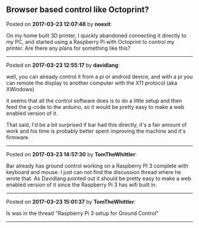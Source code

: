 ## Browser based control like Octoprint?
Posted on **2017-03-23 12:07:48** by **noexit**:

On my home built 3D printer, I quickly abandoned connecting it directly to my PC, and started using a Raspberry Pi with Octoprint to control my printer. Are there any plans for something like this?

---

Posted on **2017-03-23 12:55:17** by **davidlang**:

well, you can already control it from a pi or android device, and with a pi you can remote the display to another computer with the X11 protocol (aka XWindows)

it seems that all the control software does is to do a little setup and then feed the g-code to the arduino, so it would be pretty easy to make a web enabled version of it.

That said, I'd be a bit surprised if bar had this directly, it's a fair amount of work and his time is probably better spent improving the machine and it's firmware.

---

Posted on **2017-03-23 14:57:30** by **TomTheWhittler**:

Bar already has ground control working on a Raspberry PI 3 complete with keyboard and mouse.
I just can not find the discussion thread where he wrote that.
As Davidlang pointed out it should be pretty easy to make a web enabled version of it since the Raspberry Pi 3 has wifi built in.

---

Posted on **2017-03-23 15:01:37** by **TomTheWhittler**:

Is was in the thread "Raspberry Pi 3 setup for Ground Control"

---

